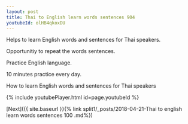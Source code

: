 ```yaml
---
layout: post
title: Thai to English learn words sentences 904 
youtubeId: olHB4qkoxDU
---
```

 
 
Helps to learn English words and sentences for Thai speakers.

Opportunitiy to repeat the words sentences. 

Practice English language. 
 
10 minutes practice every day. 
 
How to learn English words and sentences for Thai speakers 
 
{% include youtubePlayer.html id=page.youtubeId %}
 
 
[Next]({{ site.baseurl }}{% link  split1/_posts/2018-04-21-Thai to english learn words sentences 100 .md%})
 
